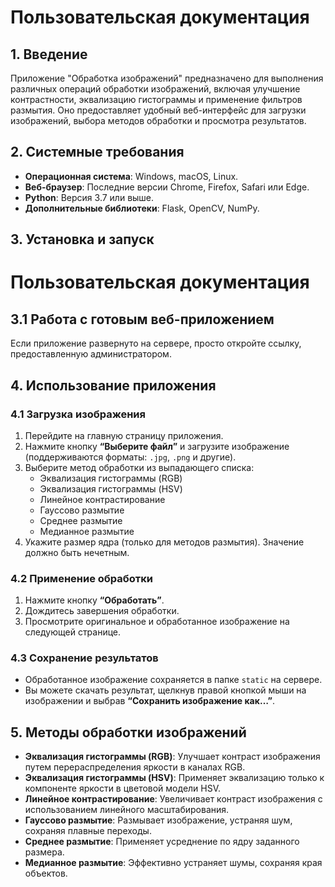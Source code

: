 # Пользовательская документация

## 1. Введение

Приложение "Обработка изображений" предназначено для выполнения различных операций обработки изображений, включая улучшение контрастности, эквализацию гистограммы и применение фильтров размытия. Оно предоставляет удобный веб-интерфейс для загрузки изображений, выбора методов обработки и просмотра результатов.

## 2. Системные требования

- **Операционная система**: Windows, macOS, Linux.
- **Веб-браузер**: Последние версии Chrome, Firefox, Safari или Edge.
- **Python**: Версия 3.7 или выше.
- **Дополнительные библиотеки**: Flask, OpenCV, NumPy.

## 3. Установка и запуск
# Пользовательская документация

## 3.1 Работа с готовым веб-приложением

Если приложение развернуто на сервере, просто откройте ссылку, предоставленную администратором.

## 4. Использование приложения

### 4.1 Загрузка изображения

1. Перейдите на главную страницу приложения.
2. Нажмите кнопку **“Выберите файл”** и загрузите изображение (поддерживаются форматы: `.jpg`, `.png` и другие).
3. Выберите метод обработки из выпадающего списка:
   - Эквализация гистограммы (RGB)
   - Эквализация гистограммы (HSV)
   - Линейное контрастирование
   - Гауссово размытие
   - Среднее размытие
   - Медианное размытие
4. Укажите размер ядра (только для методов размытия). Значение должно быть нечетным.

### 4.2 Применение обработки

1. Нажмите кнопку **“Обработать”**.
2. Дождитесь завершения обработки.
3. Просмотрите оригинальное и обработанное изображение на следующей странице.

### 4.3 Сохранение результатов

- Обработанное изображение сохраняется в папке `static` на сервере.
- Вы можете скачать результат, щелкнув правой кнопкой мыши на изображении и выбрав **“Сохранить изображение как…”**.

## 5. Методы обработки изображений

- **Эквализация гистограммы (RGB)**: Улучшает контраст изображения путем перераспределения яркости в каналах RGB.
- **Эквализация гистограммы (HSV)**: Применяет эквализацию только к компоненте яркости в цветовой модели HSV.
- **Линейное контрастирование**: Увеличивает контраст изображения с использованием линейного масштабирования.
- **Гауссово размытие**: Размывает изображение, устраняя шум, сохраняя плавные переходы.
- **Среднее размытие**: Применяет усреднение по ядру заданного размера.
- **Медианное размытие**: Эффективно устраняет шумы, сохраняя края объектов.